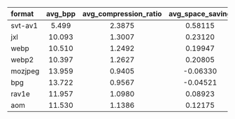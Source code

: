 |format |avg_bpp|avg_compression_ratio|avg_space_saving|wavg_encode_time|wavg_decode_time|weissman_score|
|:------|:-----:|:------------------:|:--------------:|:--------------:|:--------------:|:------------:|
|svt-av1|  5.499|               2.3875|         0.58115|          14.148|          3.4636|        2.4179|
|jxl    | 10.093|               1.3007|         0.23120|          22.648|          3.3466|        1.2555|
|webp   | 10.510|               1.2492|         0.19947|          42.614|          3.0936|        1.1343|
|webp2  | 10.397|               1.2627|         0.20805|          68.266|          5.8399|        1.0980|
|mozjpeg| 13.959|               0.9405|        -0.06330|           8.983|          0.5001|        1.0000|
|bpg    | 13.722|               0.9567|        -0.04521|          17.480|          4.2157|        0.9480|
|rav1e  | 11.957|               1.0980|         0.08923|         131.832|          4.4814|        0.9015|
|aom    | 11.530|               1.1386|         0.12175|         648.088|          4.9324|        0.8236|
